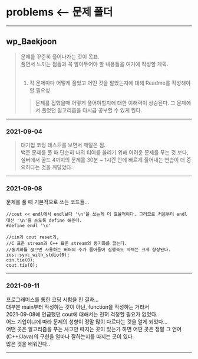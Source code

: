 # problems <-- 문제 폴더
___
## wp_Baekjoon
> 문제를 꾸준히 풀어나가는 것이 목표.</br>
> 풀면서 느끼는 점들과 꼭 알아두어야 할 내용들을 여기에 작성할 계획.</br></br>
> 1. 각 문제마다 어떻게 풀었고 어떤 것을 알았는지에 대해 Readme를 작성해야할 필요성
>   > 문제를 접했을때 어떻게 풀어야할지에 대한 이해력이 상승된다.
>   > 그 문제에서 풀었던 알고리즘을 다시금 공부할 수 있게 된다.
___
### 2021-09-04
> 대기업 코딩 테스트를 보면서 깨달은 점. </br>
> 백준 문제를 풀 때 단순히 나의 티어를 올리기 위해 어려운 문제를 푸는 것 보다, </br>
> 실버에서 골드 4까지의 문제를 30분 ~ 1시간 안에 빠르게 풀어내는 연습이 더 중요하다는 것을 깨달았다.
___
### 2021-09-08
문제를 풀 때 기본적으로 쓰는 코드들...

~~~
//cout << endl에서 endl보다 '\n'을 쓰는게 더 효율적이다. 그러므로 처음부터 endl 대신 '\n'을 쓰도록 define 해준다.
#define endl '\n'

//cin과 cout reset과,
//C 표준 stream과 C++ 표준 stream의 동기화를 끊는다.
//동기화를 끊으면 사용하는 버퍼의 수가 줄어들어 실행속도 자체는 크게 향상된다.
ios::sync_with_stdio(0);
cin.tie(0);
cout.tie(0);
~~~
___
### 2021-09-11
프로그래머스를 통한 코딩 시험을 친 결과... </br>
대부분 main부터 작성하는 것이 아닌, function을 작성하는 거라서</br>
2021-09-08에 언급했던 cout에 대해서는 전혀 걱정할 필요가 없었다. </br>
어느 기업이냐에 따라 문제의 성향이 정말 많이 다르다는 것을 알게 되었다... </br>
어떤 곳은 알고리즘을 푸는 사고만 따지는 곳이 있는가 하면 어떤 곳은 정말 그 언어(C++/Java)의 구현을 얼마나 잘하는지를 따지는 곳이 있다.</br>
많은 것을 배워간다..</br>
___
